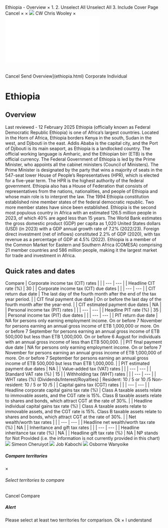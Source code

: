 Ethiopia - Overview
×
1.
2.
Unselect All
Unselect All
3.
Include Cover Page
Cancel
×
×
![](-/media/world-wide-tax-summaries/attachments/global---chris-wooley.ashx%3Frev=ac5e5f3223b34096b1afc2a6009c7320&revision=ac5e5f32-23b3-4096-b1af-c2a6009c7320&hash=859B7ADC84DC2CBEC9760E9E6EE7DE6D0A8BFCDF)
CW
Chris Wooley
×
![](ethiopia.html)
######
Cancel
Send
Overview](ethiopia.html)
Corporate
Individual
# Ethiopia
## Overview
Last reviewed - 12 February 2025
Ethiopia (officially known as Federal Democratic Republic Ethiopia) is one of Africa’s largest countries. Located in the Horn of Africa, Ethiopia borders Kenya in the south, Sudan in the west, and Djibouti in the east. Addis Ababa is the capital city, and the Port of Djibouti is its main seaport, as Ethiopia is a landlocked country. The official working language is Amharic, and the Ethiopian birr (ETB) is the official currency.
The Federal Government of Ethiopia is led by the Prime Minister, who appoints all the cabinet ministers (Council of Ministers). The Prime Minister is designated by the party that wins a majority of seats in the 547-seat lower House of People’s Representatives (HPR), which is elected for a five-year term. The HPR is the highest authority of the federal government. Ethiopia also has a House of Federation that consists of representatives from the nations, nationalities, and people of Ethiopia and whose main role is to interpret the law.
The 1994 Ethiopia constitution established nine member states of the federal democratic republic. Two more member states have since been established.
Ethiopia is the second most populous country in Africa with an estimated 126.5 million people in 2023, of which 40% are aged less than 15 years. The World Bank estimates the gross domestic product (GDP) per capita as 1,020 United States dollars (USD) (in 2023) with a GDP annual growth rate of 7.2% (2022/23). Foreign direct investment (net of inflows) constituted 2.2% of GDP (2020), with tax revenue as a percentage of GDP at 4.5% (2022).
Ethiopia is a member of the Common Market for Eastern and Southern Africa (COMESA) comprising 21 member countries and 586 million people, making it the largest market for trade and investment in Africa.
## Quick rates and dates
Compare
| Corporate income tax (CIT) rates | |
| --- | --- |
| Headline CIT rate (%) | 30 |
| Corporate income tax (CIT) due dates | |
| --- | --- |
| CIT return due date | The last day of the fourth month after the end of the tax year period. |
| CIT final payment due date | On or before the last day of the fourth month after the year-end. |
| CIT estimated payment due dates | NA |
| Personal income tax (PIT) rates | |
| --- | --- |
| Headline PIT rate (%) | 35 |
| Personal income tax (PIT) due dates | |
| --- | --- |
| PIT return due date | NA for persons only earning employment income.    On or before 7 November for persons earning an annual gross income of ETB 1,000,000 or more.  On or before 7 September for persons earning an annual gross income of ETB 500,000 but less than ETB 1,000,000.  On or before 6 August for individuals with an annual gross income of less than ETB 500,000. |
| PIT final payment due date | NA for persons only earning employment income.    On or before 7 November for persons earning an annual gross income of ETB 1,000,000 of more.  On or before 7 September for persons earning an annual gross income of ETB 500,000 but less than ETB 1,000,000. |
| PIT estimated payment due dates | NA |
| Value-added tax (VAT) rates | |
| --- | --- |
| Standard VAT rate (%) | 15 |
| Withholding tax (WHT) rates | |
| --- | --- |
| WHT rates (%) (Dividends/Interest/Royalties) | Resident: 10 / 5 or 10 /5  Non-resident: 10 / 5 or 10 /5 |
| Capital gains tax (CGT) rates | |
| --- | --- |
| Headline corporate capital gains tax rate (%) | Class A taxable assets relate to immovable assets, and the CGT rate is 15%. Class B taxable assets relate to shares and bonds, which attract CGT at the rate of 30%. |
| Headline individual capital gains tax rate (%) | Class A taxable assets relate to immovable assets, and the CGT rate is 15%. Class B taxable assets relate to shares and bonds, which attract CGT at the rate of 30%. |
| Net wealth/worth tax rates | |
| --- | --- |
| Headline net wealth/worth tax rate (%) | NA |
| Inheritance and gift tax rates | |
| --- | --- |
| Headline inheritance tax rate (%) | NA |
| Headline gift tax rate (%) | NA |
NP stands for Not Provided (i.e. the information is not currently provided in this chart)
![](-/media/world-wide-tax-summaries/ethiopiasimeon-cheruiyotethiopia--simeon-cheruiyotpng20221221171213647.ashx%3Frev=10a59f7983b74e50bcf3bcdf919a447d&revision=10a59f79-83b7-4e50-bcf3-bcdf919a447d&hash=B44346B5D4B3894F93F19513930965A58A4770C8)
Simeon Cheruiyot
![](-/media/world-wide-tax-summaries/ethiopiajob-maina-kabochiethiopia--job-kabochipng20221221171325736.ashx%3Frev=53b277ebf3a74acbb3195574d8959fbe&revision=53b277eb-f3a7-4acb-b319-5574d8959fbe&hash=937CC36C03934AF94BD953DDFE311F5BE189C9E5)
Job Kabochi
![](-/media/world-wide-tax-summaries/ethiopiaosborne-wanyoikeethiopia--osborne-wanyoikejpg20230127153224496.ashx%3Frev=f3d7155028224fa38366739a6f30aeb5&revision=f3d71550-2822-4fa3-8366-739a6f30aeb5&hash=809F585E57092A9E0C14B5C9BB1A6C0E3B8D7472)
Osborne Wanyoike
##### Compare territories
×
###### Select territories to compare
#####
Cancel
Compare
##### Alert
Please select at least two territories for comparison.
Ok
×
I understand